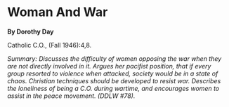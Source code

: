 Woman And War
=============

**By Dorothy Day**

Catholic C.O., (Fall 1946):4,8.

*Summary: Discusses the difficulty of women opposing the war when they
are not directly involved in it. Argues her pacifist position, that if
every group resorted to violence when attacked, society would be in a
state of chaos. Christian techniques should be developed to resist war.
Describes the loneliness of being a C.O. during wartime, and encourages
women to assist in the peace movement. (DDLW \#78).*


